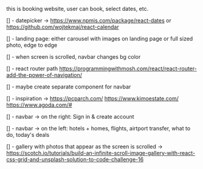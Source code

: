 this is booking website, user can book, select dates, etc.

[] - datepicker -> https://www.npmjs.com/package/react-dates or https://github.com/wojtekmaj/react-calendar

[] - landing page: either carousel with images on landing page or full sized photo, edge to edge

[] - when screen is scrolled, navbar changes bg color

[] - react router path https://programmingwithmosh.com/react/react-router-add-the-power-of-navigation/

[] - maybe create separate component for navbar

[] - inspiration -> https://pcparch.com/ https://www.kimoestate.com/ https://www.agoda.com/#

[] - navbar -> on the right: Sign in & create account

[] - navbar -> on the left: hotels + homes, flights, airtport transfer, what to do, today's deals

[] - gallery with photos that appear as the screen is scrolled -> https://scotch.io/tutorials/build-an-infinite-scroll-image-gallery-with-react-css-grid-and-unsplash-solution-to-code-challenge-16
